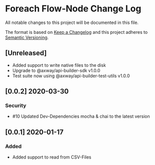 # Foreach Flow-Node Change Log
All notable changes to this project will be documented in this file.

The format is based on [Keep a Changelog](http://keepachangelog.com/)
and this project adheres to [Semantic Versioning](http://semver.org/).

## [Unreleased]
- Added support to write native files to the disk
- Upgrade to @axway/api-builder-sdk v1.0.0
- Test suite now using @axway/api-builder-test-utils v1.0.0

## [0.0.2] 2020-03-30
### Security
- #10 Updated Dev-Dependencies mocha & chai to the latest version

## [0.0.1] 2020-01-17
### Added
- Added support to read from CSV-Files
